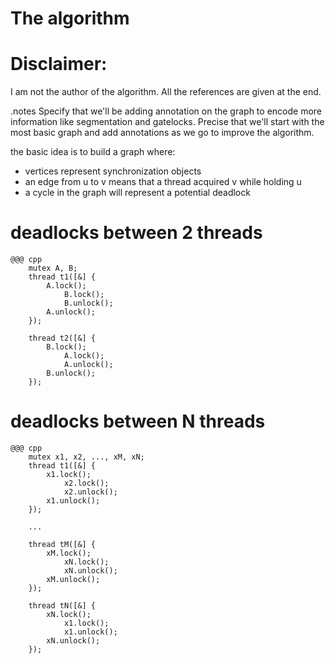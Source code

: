 <!SLIDE subsection>
# The algorithm


<!SLIDE>
# Disclaimer:
I am not the author of the algorithm. All the references are given at the end.


<!SLIDE>
.notes Specify that we'll be adding annotation on the graph to encode more
information like segmentation and gatelocks. Precise that we'll start with
the most basic graph and add annotations as we go to improve the algorithm.

the basic idea is to build a graph where:

* vertices represent synchronization objects
* an edge from u to v means that a thread acquired v while holding u
* a cycle in the graph will represent a potential deadlock


<!SLIDE>
# deadlocks between 2 threads

    @@@ cpp
        mutex A, B;
        thread t1([&] {
            A.lock();
                B.lock();
                B.unlock();
            A.unlock();
        });

        thread t2([&] {
            B.lock();
                A.lock();
                A.unlock();
            B.unlock();
        });


<!SLIDE>
# deadlocks between N threads

    @@@ cpp
        mutex x1, x2, ..., xM, xN;
        thread t1([&] {
            x1.lock();
                x2.lock();
                x2.unlock();
            x1.unlock();
        });

        ...

        thread tM([&] {
            xM.lock();
                xN.lock();
                xN.unlock();
            xM.unlock();
        });

        thread tN([&] {
            xN.lock();
                x1.lock();
                x1.unlock();
            xN.unlock();
        });
